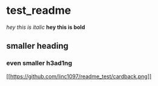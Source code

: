 # test_readme

_hey this is italic_
**hey this is bold**

## smaller heading

### even smaller h3ad1ng

[[https://github.com/linc1097/readme_test/cardback.png]]
